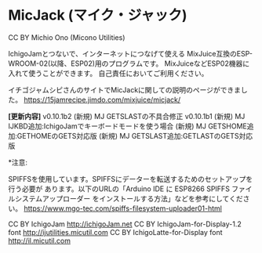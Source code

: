 # MicJack (マイク・ジャック) 

CC BY Michio Ono (Micono Utilities) 

IchigoJamとつないで、インターネットにつなげて使える MixJuice互換のESP-WROOM-02(以降、ESP02)用のプログラムです。 MixJuiceなどESP02機器に入れて使うことができます。 自己責任においてご利用ください。 

イチゴジャムシピさんのサイトでMicJackに関しての説明のページができました。
https://15jamrecipe.jimdo.com/mixjuice/micjack/

**[更新内容]**
 v0.10.1b2
 (新規) MJ GETSLASTの不具合修正
 v0.10.1b1
 (新規) MJ IJKBD追加:IchigoJamでキーボードモードを使う場合 (新規) MJ GETSHOME追加:GETHOMEのGETS対応版
 (新規) MJ GETSLAST追加:GETLASTのGETS対応版 

*注意: 

SPIFFSを使用しています。SPIFFSにデーターを転送するためのセットアップを行う必要が あります。以下のURLの「Arduino IDE に ESP8266 SPIFFS ファイルシステムアップローダー をインストールする方法」などを参考にしてください。
https://www.mgo-tec.com/spiffs-filesystem-uploader01-html 

CC BY IchigoJam http://ichigoJam.net
CC BY IchigoJam-for-Display-1.2 font http://ijutilities.micutil.com 
CC BY IchigoLatte-for-Display font http://il.micutil.com 